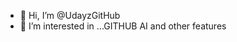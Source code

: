- 👋 Hi, I’m @UdayzGitHub
- 👀 I’m interested in ...GITHUB AI and other features


<!---
UdayzGitHub/UdayzGitHub is a ✨ special ✨ repository because its `README.md` (this file) appears on your GitHub profile.
You can click the Preview link to take a look at your changes.
--->
